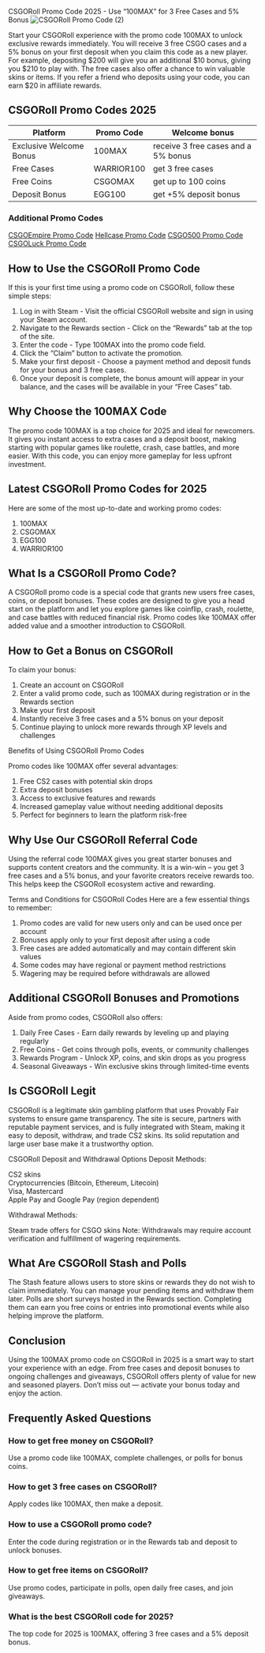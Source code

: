 CSGORoll Promo Code 2025 - Use “100MAX” for 3 Free Cases and 5% Bonus
![CSGORoll Promo Code (2)](https://github.com/user-attachments/assets/cbc429a1-6c9b-4f26-9171-4df39a584eff)

Start your CSGORoll experience with the promo code 100MAX to unlock exclusive rewards immediately. You will receive 3 free CSGO cases and a 5% bonus on your first deposit when you claim this code as a new player. For example, depositing $200 will give you an additional $10 bonus, giving you $210 to play with. The free cases also offer a chance to win valuable skins or items. If you refer a friend who deposits using your code, you can earn $20 in affiliate rewards.

## CSGORoll Promo Codes 2025
 | Platform  | Promo Code | Welcome bonus |
 | ------------- | ------------- | ------------- |
 | Exclusive Welcome Bonus  | 100MAX  | receive 3 free cases and a 5% bonus |
 | Free Cases  | WARRIOR100 | get 3 free cases |
 | Free Coins | CSGOMAX | get up to 100 coins |
 | Deposit Bonus | EGG100 | get +5% deposit bonus |

 ### Additional Promo Codes
 [CSGOEmpire Promo Code](https://github.com/csgo-codes/csgoempire-promo-code)
 [Hellcase Promo Code](https://github.com/csgo-codes/hellcase-promo-code)
 [CSGO500 Promo Code](https://github.com/csgo-codes/csgo500-promo-code)
 [CSGOLuck Promo Code](https://github.com/csgo-codes/csgoluck-promo-code)

## How to Use the CSGORoll Promo Code

If this is your first time using a promo code on CSGORoll, follow these simple steps:

1. Log in with Steam - Visit the official CSGORoll website and sign in using your Steam account.
2. Navigate to the Rewards section - Click on the “Rewards” tab at the top of the site.
3. Enter the code - Type 100MAX into the promo code field.
4. Click the “Claim” button to activate the promotion.
5. Make your first deposit - Choose a payment method and deposit funds for your bonus and 3 free cases.
6. Once your deposit is complete, the bonus amount will appear in your balance, and the cases will be available in your “Free Cases” tab.

## Why Choose the 100MAX Code

The promo code 100MAX is a top choice for 2025 and ideal for newcomers. It gives you instant access to extra cases and a deposit boost, making starting with popular games like roulette, crash, case battles, and more easier. With this code, you can enjoy more gameplay for less upfront investment.

## Latest CSGORoll Promo Codes for 2025

Here are some of the most up-to-date and working promo codes:

1. 100MAX
2. CSGOMAX
3. EGG100
4. WARRIOR100

## What Is a CSGORoll Promo Code?

A CSGORoll promo code is a special code that grants new users free cases, coins, or deposit bonuses. These codes are designed to give you a head start on the platform and let you explore games like coinflip, crash, roulette, and case battles with reduced financial risk. Promo codes like 100MAX offer added value and a smoother introduction to CSGORoll.

## How to Get a Bonus on CSGORoll

To claim your bonus:
1. Create an account on CSGORoll
2. Enter a valid promo code, such as 100MAX during registration or in the Rewards section
3. Make your first deposit
4. Instantly receive 3 free cases and a 5% bonus on your deposit
5. Continue playing to unlock more rewards through XP levels and challenges  

Benefits of Using CSGORoll Promo Codes

Promo codes like 100MAX offer several advantages:

1. Free CS2 cases with potential skin drops  
2. Extra deposit bonuses  
3. Access to exclusive features and rewards  
4. Increased gameplay value without needing additional deposits
5. Perfect for beginners to learn the platform risk-free

## Why Use Our CSGORoll Referral Code

Using the referral code 100MAX gives you great starter bonuses and supports content creators and the community. It is a win-win – you get 3 free cases and a 5% bonus, and your favorite creators receive rewards too. This helps keep the CSGORoll ecosystem active and rewarding.

Terms and Conditions for CSGORoll Codes
Here are a few essential things to remember:

1. Promo codes are valid for new users only and can be used once per account  
2. Bonuses apply only to your first deposit after using a code  
3. Free cases are added automatically and may contain different skin values  
4. Some codes may have regional or payment method restrictions
5. Wagering may be required before withdrawals are allowed  

## Additional CSGORoll Bonuses and Promotions

Aside from promo codes, CSGORoll also offers:

1. Daily Free Cases - Earn daily rewards by leveling up and playing regularly  
2. Free Coins - Get coins through polls, events, or community challenges  
3. Rewards Program - Unlock XP, coins, and skin drops as you progress  
4. Seasonal Giveaways - Win exclusive skins through limited-time events  

## Is CSGORoll Legit

CSGORoll is a legitimate skin gambling platform that uses Provably Fair systems to ensure game transparency. The site is secure, partners with reputable payment services, and is fully integrated with Steam, making it easy to deposit, withdraw, and trade CS2 skins. Its solid reputation and large user base make it a trustworthy option.

CSGORoll Deposit and Withdrawal Options
Deposit Methods:

CS2 skins  
Cryptocurrencies (Bitcoin, Ethereum, Litecoin)  
Visa, Mastercard  
Apple Pay and Google Pay (region dependent)  

Withdrawal Methods:

Steam trade offers for CSGO skins
Note: Withdrawals may require account verification and fulfillment of wagering requirements.

## What Are CSGORoll Stash and Polls

The Stash feature allows users to store skins or rewards they do not wish to claim immediately. You can manage your pending items and withdraw them later. Polls are short surveys hosted in the Rewards section. Completing them can earn you free coins or entries into promotional events while also helping improve the platform.

## Conclusion

Using the 100MAX promo code on CSGORoll in 2025 is a smart way to start your experience with an edge. From free cases and deposit bonuses to ongoing challenges and giveaways, CSGORoll offers plenty of value for new and seasoned players. Don’t miss out — activate your bonus today and enjoy the action.

## Frequently Asked Questions

### How to get free money on CSGORoll?

Use a promo code like 100MAX, complete challenges, or polls for bonus coins.

### How to get 3 free cases on CSGORoll?

Apply codes like 100MAX, then make a deposit.

### How to use a CSGORoll promo code?

Enter the code during registration or in the Rewards tab and deposit to unlock bonuses.

### How to get free items on CSGORoll?

Use promo codes, participate in polls, open daily free cases, and join giveaways.

### What is the best CSGORoll code for 2025?

The top code for 2025 is 100MAX, offering 3 free cases and a 5% deposit bonus.
